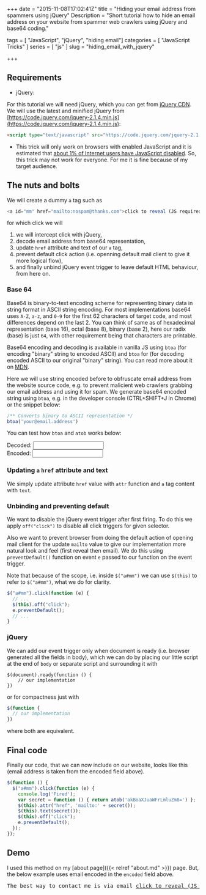 +++
date = "2015-11-08T17:02:41Z"
title = "Hiding your email address from spammers using jQuery"
Description = "Short tutorial how to hide an email address on your website from spammer web crawlers using jQuery and base64 coding."

tags = [ "JavaScript", "jQuery", "hiding email"]
categories = [ "JavaScript Tricks" ]
series = [ "js" ]
slug = "hiding_email_with_jquery"

+++

## Requirements

* jQuery:

For this tutorial we will need jQuery, which you can get from [jQuery CDN](https://code.jquery.com/). We will use the latest and minified jQuery from [https://code.jquery.com/jquery-2.1.4.min.js](https://code.jquery.com/jquery-2.1.4.min.js):

```html
<script type="text/javascript" src="https://code.jquery.com/jquery-2.1.4.min.js"></script>
```

* This trick will only work on browsers with enabled JavaScript and it is estimated that [about 1% of Internet users have JavaScript disabled](https://gds.blog.gov.uk/2013/10/21/how-many-people-are-missing-out-on-javascript-enhancement/). So, this trick may not work for everyone. For me it is fine because of my target audience.

## The nuts and bolts

We will create a dummy `a` tag such as

```javascript
<a id="mm" href="mailto:nospam@thanks.com">click to reveal (JS required)</a>
```

for which click we will
1. we will intercept click with jQuery, 
2. decode email address from base64 representation,
3. update `href` attribute and text of our `a` tag,
4. prevent default click action (i.e. openning default mail client to give it more logical flow),
5. and finally unbind jQuery event trigger to leave default HTML behaviour, from here on.

### Base 64

Base64 is binary-to-text encoding scheme for representing binary 
data in string format in ASCII string encoding. For most implementations base64 uses `A-Z`, `a-z`, and `0-9` for the first 62 characters of target code, and most differences depend on the last 2. You can think of same as of hexadecimal representation (base 16), octal (base 8), binary (base 2), here our radix (base) is just `64`, with other requirement being that characters are printable.

Base64 encoding and decoding is available in vanilla JS using `btoa` (for encoding "binary" string to encoded ASCII) and `btoa` for (for decoding encoded ASCII to our original "binary" string). You can read more about it on [MDN](https://developer.mozilla.org/en-US/docs/Web/API/WindowBase64/btoa).

Here we will use string encoded before to obfruscate email address from the website source code, e.g. to prevent malicient web crawlers grabbing our email address and using it for spam. We generate base64 encoded string using `btoa`, e.g. in the developer console (CTRL+SHIFT+J in Chrome) or the snippet below:

```javascript
/** Converts binary to ASCII representation */
btoa('your@email.address')
```

You can test how `btoa` and `atob` works below:
<div>
<label for="decoded">Decoded: </label><input type='text' id='decoded' /><br>
<label for="encoded">Encoded: </label><input type='text' id='encoded' />
</div>

### Updating `a` `href` attribute and text

We simply update attribute `href` value with `attr` function and `a` tag content with `text`.

### Unbinding and preventing default

We want to disable the jQuery event trigger after first firing. To do this we apply `off("click")` to disable all click triggers for given selector.

Also we want to prevent browser from doing the default action of opening mail client for the update `mailto` value to give our implementation more natural look and feel (first reveal then email). We do this using `preventDefault()` function on event `e` passed to our function on the event trigger.

Note that because of the scope, i.e. inside `$("a#mm")` we can use `$(this)` to refer to `$("a#mm")`, what we do for clarity.

```javascript
$("a#mm").click(function (e) {
  // ...
  $(this).off("click");
  e.preventDefault();
  // ...
}
```

### jQuery

We can add our event trigger only when document is ready (i.e. browser generated all the fields in body), which we can do by placing our little script at the end of `body` or separate script and surrounding it with
```javasript
$(document).ready(function () {
	// our implementation
})
```

or for compactness just with

```javascript
$(function {
  // our implementation
})
```

where both are equivalent.

## Final code

Finally our code, that we can now include on our website, looks like this (email address is taken from the encoded field above).

```javascript
$(function () {
  $("a#mm").click(function (e) {
    console.log('Fired');
    var secret = function () { return atob('akBoaXJuaWFrLmluZm8=') };
    $(this).attr("href", 'mailto:' + secret());
    $(this).text(secret());
    $(this).off("click");
    e.preventDefault();
  });
});
```

## Demo

I used this method on my [about page]({{< relref "about.md" >}}) page. But, the below example uses email encoded in the `encoded` field above.

<pre>The best way to contact me is via email <a id="mm" href="mailto:nospam@thanks.com">click to reveal (JS required)</a>.
</pre>

<script type='text/javascript'>
  $(function () {
    var decodedTextField = $("#decoded");
    var encodedTextField = $("#encoded");

    decodedTextField.val('hello@world.com');
    encodedTextField.val(btoa('hello@world.com'));

    decodedTextField.on('input', function () {
  	  encodedTextField.val(btoa(decodedTextField.val()));
  	  bindMailReveal();
    });

    encodedTextField.on('input', function () {
    decodedTextField.val(atob(encodedTextField.val()));
    bindMailReveal();
  });


  function bindMailReveal() {
    $("a#mm").click(function (e) {
      console.log('Reveal the email.');
      var secret = function () { return atob($("#encoded").val()); };
      $(this).attr("href", 'mailto:' + secret());
      $(this).text(secret());
      $(this).off("click");
      e.preventDefault();
    });
    $("a#mm").text("click to reveal (JS required)");
    $(this).attr("href", 'mailto:' + "nospam@thanks.com");
    console.log('Binded mail encode function.');
  }

  bindMailReveal();

});
</script>